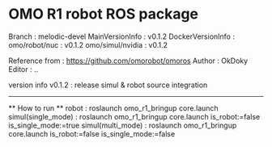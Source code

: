 # OMO R1 robot ROS package

Branch : melodic-devel
MainVersionInfo : v0.1.2
DockerVersionInfo : 
  omo/robot/nuc : v0.1.2
  omo/simul/nvidia : v0.1.2

Reference from : https://github.com/omorobot/omoros
Author : OkDoky
Editor : ..

version info
  v0.1.2 : release simul & robot source integration

---
** How to run **
robot : roslaunch omo_r1_bringup core.launch
simul(single_mode) : roslaunch omo_r1_bringup  core.launch is_robot:=false is_single_mode:=true
simul(multi_mode) : roslaunch omo_r1_bringup core.launch is_robot:=false is_single_mode:=false